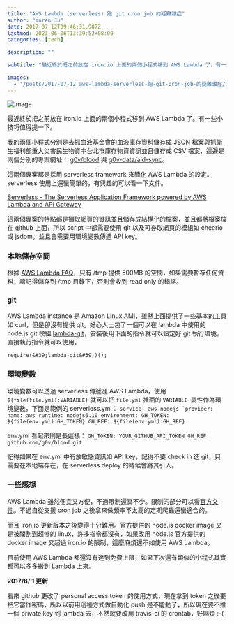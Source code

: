 ```yaml
---
title: "AWS Lambda (serverless) 跑 git cron job 的疑難雜症"
author: "Yuren Ju"
date: 2017-07-12T09:46:31.987Z
lastmod: 2023-06-06T13:39:52+08:00
categories: [tech]

description: ""

subtitle: "最近終於把之前放在 iron.io 上面的兩個小程式移到 AWS Lambda 了。有一些小技巧值得提一下。"

images:
  - "/posts/2017-07-12_aws-lambda-serverless-跑-git-cron-job-的疑難雜症/images/1.png"
---
```


![image](/posts/2017-07-12_aws-lambda-serverless-跑-git-cron-job-的疑難雜症/images/1.png#layoutTextWidth)

最近終於把之前放在 iron.io 上面的兩個小程式移到 AWS Lambda 了。有一些小技巧值得提一下。

我的兩個小程式分別是去抓血液基金會的血液庫存資料儲存成 JSON 檔案與抓衛生福利部重大災害民生物資中台北市庫存物資資訊並且儲存成 CSV 檔案，這邊是兩個分別的專案網址： [g0v/blood](https://github.com/g0v/blood) 與 [g0v-data/aid-sync](https://github.com/g0v-data/aid-sync/)。

這兩個專案都是採用 serverless framework 來簡化 AWS Lambda 的設定。serverless 使用上還蠻簡單的，有興趣的可以看一下文件。

[Serverless - The Serverless Application Framework powered by AWS Lambda and API Gateway](https://serverless.com/)

這兩個專案的特點都是擷取網頁的資訊並且儲存成結構化的檔案，並且都將檔案放在 github 上面，所以 script 中都需要使用 git 以及可存取網頁的模組如 cheerio 或 jsdom，並且會需要用環境變數傳遞 API key。

### 本地儲存空間

根據 [AWS Lambda FAQ](https://aws.amazon.com/tw/lambda/faqs/)，只有 /tmp 提供 500MB 的空間，如果需要暫存任何資料，請記得儲存到 /tmp 目錄下，否則會收到 read only 的錯誤。

### git

AWS Lambda instance 是 Amazon Linux AMI，雖然上面提供了一些基本的工具如 curl，但是卻沒有提供 git。好心人士包了一個可以在 lambda 中使用的 node.js git 模組 [lambda-git](https://www.npmjs.com/package/lambda-git)，安裝後用下面的指令就可以設定好 git 執行環境，直接執行指令就可以使用。
```
require(&#39;lambda-git&#39;)();
```

### 環境變數

環境變數可以透過 serverless 傳遞進 AWS Lambda，使用 `${file(file.yml):VARIABLE}` 就可以把 `file.yml` 裡面的 `VARIABLE `屬性作為環境變數，下面是範例的 serverless.yml：
` service: aws-nodejs``provider:
  name: aws
  runtime: nodejs6.10
  environment:
    GH_TOKEN: ${file(env.yml):GH_TOKEN}
    GH_REF: ${file(env.yml):GH_REF} `

env.yml 看起來則是長這樣：
`GH_TOKEN: YOUR_GITHUB_API_TOKEN
GH_REF:   github.com/g0v/blood.git`

記得如果在 env.yml 中有放敏感資訊如 API key，記得不要 check in 進 git，只需要在本地端存在，在 serverless deploy 的時候會將其引入。

### 一些感想

AWS Lambda 雖然便宜又方便，不過限制還真不少。限制的部分可以看[官方文件](https://docs.aws.amazon.com/lambda/latest/dg/limits.html)。不過自從支援 cron job 之後拿來做頻率不太高的定期爬蟲還蠻適合的。

而且 iron.io 更新版本之後變得十分難用。官方提供的 node.js docker image 又是被閹割到超慘的 linux，許多指令都沒有，如果改用 node.js 官方提供的 docker image 又超過 iron.io 的限制，這麼麻煩還不如使用 AWS Lambda。

目前使用 AWS Lambda 都還沒有達到免費上限，如果下次還有類似的小程式其實都可以多多搬到 Lambda 上來。

**2017/8/ 1 更新**

看來 github 更改了 personal access token 的使用方式，現在拿到 token 之後要把它當作密碼，所以以前用這種方式做自動化 push 是不能動了，所以現在要不推一個 private key 到 lambda 去，不然就要改用 travis-ci 的 crontab，好麻煩 :-(

